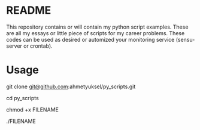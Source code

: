 # README

This repository contains or will contain my python script examples. These are all my essays or little piece of scripts for my career problems. These codes can be used as desired or automized your monitoring service (sensu-server or crontab).

# Usage
git clone git@github.com:ahmetyuksel/py_scripts.git

cd py_scripts

chmod +x FILENAME

./FILENAME
